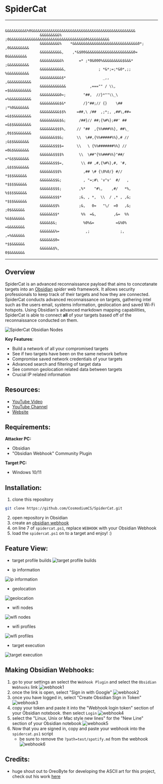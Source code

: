 # SpiderCat
---

```
	            &&&&&&&&&&%0&&&&&&&&&&&&&&&&&&&&&&&&&&&&&&&&&&&&&&&&&&&&&&&&
	            &&&&&&&&&%  ;0&&&&&&&&&&&&&&&&&&&&&&&&&&&&&&&&&&&0&&&&&&&&&&
	            &&&&&&&&&%    *&&&&&&&&&&&&&&&&&&&&&&&&&&&&&&0*; ,0&&&&&&&&&
	            &&&&&&&&&&,    ,*&$00&&&&&&&&&&&&&&&&&&&&&&0=     0&&&&&&&&&
	            &&&&&&&&&&%       =* ;*0&000%&&&&&&&&&$&&&*      ;&&&&&&&&&&
	            &&&&&&&&&&&,               ; *&*;=;*&0*,;;       %&&&&&&&&&&
	            &&&&&&&&&&$*                 _,,                ,&&&&&&&&&&&
	            &&&&&&&&&&&&           ,==="" / \\,             =$&&&&&&&&&&
	            &&&&&&&&&0=;        "##,  //}*""\\_\            =%&&&&&&&&&&
	            &&&&&&&&&$&*        /}"##;// {}    \##           ;*%0&&&&&&&
	            &&&&&&&&&$$%     =##,\ /##  ,;*;, ,##\,##=      =&$$&&&&&&&&
	            &&&&&&&&&$&;      /##}// ##;{%#%};##' ##        =&$$&&&&&&&&
	            &&&&&&&$$$%,     // "##  ,{%%###%%}, ##\_       ,0$$$&&&&&&&
	            &&&&&&&$$&;      \\  \##,{%%#####%%},# //        ;&$$&&&&&&&
	            &&&&&&$$$$=      \\   \ {%%#######%%} //         =0&$&&&&&&&
	            &&&&&&$$$$%       \\  \##"{%%###%%}"##/          =*&$$&&&&&&
	            &&&&&&$$$=,        \\ ## ,#,{%#%},#, '#,         ,&$$$&&&&&&
	            &&&&&&$$$%          ,## \# {\0%0/} #//            *$$$&&&&&&
	            &&&&&&$$&;          , "=;#\ 'v"v'  #/   ,         *$$$$&&&&&
	            &&&&&$$$$;        ,%*    "#\,    ,#/   *%,        %$$$$&&&&&
	            &&&&&&$$$*        ;&, , *,  \\  / ,* , ,&;        *$$$&&&&&&
	            &&&&&&$$%         ;&,   0=   "\/  =0   ,&;         ;0$&&&&&&
	            &&&&&&$$*          %%  =&,        ,&=  %%          %&$&&&&&&
	            &&&&&$&;            %0%&=          =&%0%           =&&&&&&&&
	            &&&&&&&%=            ,;              ;,            ,=%&&&&&&
	            &&&&&&$0=                                          *$$&&&&&&
	            &&&&&&$%,                                          0$&&&&&&&
```
---

## Overview
SpiderCat is an advanced reconnaissance payload that aims to con*cat*anate targets into an [Obsidian](https://obsidian.md) *spider* web framework. It allows security professionals to keep track of their targets and how they are connected. SpiderCat conducts advanced reconnaissance on targets, gathering intel such as the users email, systems information, geolocation and saved Wi-Fi hotspots. Using Obsidian's advanced markdown mapping capabilities, SpiderCat is able to connect **all** of your targets based off of the reconnaissance conducted on them.

![SpiderCat Obsidian Nodes](https://github.com/CosmodiumCS/SpiderCat/blob/main/assets/nodes.png)

**Key Features**:
- Build a network of all your compromised targets
- See if two targets have been on the same network before
- Compromise saved network credentials of your targets
- Advanced search and filtering of target data
- See common geolocation related data between targets
- Crucial IP related information

## Resources:
- [YouTube Video](https://cosmodiumcs.com/coming-soon)
- [YouTube Channel](https://youtube.com/cosmodiumcs)
- [Website](https://cosmodiumcs.com)

## Requirements:
**Attacker PC:**
- Obsidian 
- "Obsidian Webhook" Community Plugin

**Target PC:**
- Windows 10/11

## Installation:
1. clone this repository
```bash
git clone https://github.com/CosmodiumCS/SpiderCat.git
```
2. open repository in Obsidian
3. create an [obsidian webhook](https://github.com/CosmodiumCS/SpiderCat#making-obsidian-webhooks)
4. on line 7 of `spidercat.ps1`, replace `WEBHOOK` with your Obsidian Webhook
5. load the `spidercat.ps1` on to a target and enjoy! :)

## Feature View:
- target profile builds
![target profile builds](https://github.com/CosmodiumCS/SpiderCat/blob/main/assets/profile.png)

- ip information

![ip information](https://github.com/CosmodiumCS/SpiderCat/blob/main/assets/ip-information.png)

- geolocation

![geolocation](https://github.com/CosmodiumCS/SpiderCat/blob/main/assets/geolocation.png)

- wifi nodes

![wifi nodes](https://github.com/CosmodiumCS/SpiderCat/blob/main/assets/wifi-nodes.png)

- wifi profiles

![wifi profiles](https://github.com/CosmodiumCS/SpiderCat/blob/main/assets/blue-wifi.png)

- target execution

![target execution](https://github.com/CosmodiumCS/SpiderCat/blob/main/assets/censored-nodes.png)

## Making Obsidian Webhooks:
1. go to your settings an select the `Webhook Plugin` and select the `Obsidian Webhooks` link
![webhook1](https://github.com/CosmodiumCS/SpiderCat/blob/main/assets/webhook1.png)
2. once the link is open, select "Sign in with Google"
![webhook2](https://github.com/CosmodiumCS/SpiderCat/blob/main/assets/webhook2.png)
3. once you have logged in, select "Create Obsidian Sign in Token"
![webhook3](https://github.com/CosmodiumCS/SpiderCat/blob/main/assets/webhook3.png)
4. copy your token and paste it into the "Webhook login token" section of your Obsidian notebook. then select `Login`
![webhook4](https://github.com/CosmodiumCS/SpiderCat/blob/main/assets/webhook4.png)
5. select the "Linux, Unix or Mac style new lines" for the "New Line" section of your Obsidian notebook
![webhook5](https://github.com/CosmodiumCS/SpiderCat/blob/main/assets/webhook5.png)
6. Now that you are signed in, copy and paste your webhook into the `spidercat.ps1` script
	- be sure to remove the `?path=test/spotify.md` from the webhook
![webhook6](https://github.com/CosmodiumCS/SpiderCat/blob/main/assets/webhook6.png)

## Credits:
- huge shout out to OreoByte for developing the ASCII art for this project, check out his work [here](https://github.com/OreoByte/art-pool-current/blob/master/program_ascii_art/cat_spider_eye_v2_no_legs.txt)
